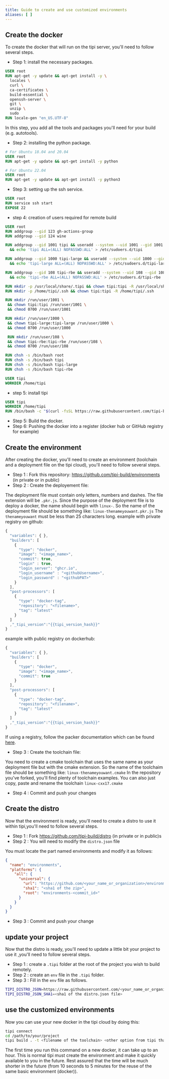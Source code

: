 ```yaml
---
title: Guide to create and use customized environments
aliases: [ ]
---
```


## Create the docker

To create the docker that will run on the tipi server, you'll need to follow several steps.

- Step 1: install the necessary packages.

```dockerfile
USER root
RUN apt-get -y update && apt-get install -y \
  locales \
  curl \
  ca-certificates \
  build-essential \
  openssh-server \
  git \
  unzip \
  sudo
RUN locale-gen "en_US.UTF-8"
```

  In this step, you add all the tools and packages you'll need for your build (e.g. autotools).

- Step 2: installing the python package.

```dockerfile
# For Ubuntu 18.04 and 20.04
USER root
RUN apt-get -y update && apt-get install -y python 

# For Ubuntu 22.04
USER root
RUN apt-get -y update && apt-get install -y python3 
```

- Step 3: setting up the ssh service.

 ```dockerfile
USER root
RUN service ssh start
EXPOSE 22
```

- step 4: creation of users required for remote build

```dockerfile
USER root
RUN addgroup --gid 123 gh-actions-group
RUN addgroup --gid 124 wine

RUN addgroup --gid 1001 tipi && useradd --system --uid 1001 --gid 1001 -G gh-actions-group,wine,sudo --create-home --home-dir /home/tipi tipi \
  && echo 'tipi ALL=(ALL) NOPASSWD:ALL' > /etc/sudoers.d/tipi

RUN addgroup --gid 1000 tipi-large && useradd --system --uid 1000 --gid 1000 -G gh-actions-group,wine,sudo --create-home --home-dir /home/tipi-large tipi-large \
  && echo 'tipi-large ALL=(ALL) NOPASSWD:ALL' > /etc/sudoers.d/tipi-large

RUN addgroup --gid 108 tipi-rbe && useradd --system --uid 108 --gid 108 -G gh-actions-group,wine,sudo --create-home --home-dir /home/tipi-rbe tipi-rbe \
  && echo 'tipi-rbe ALL=(ALL) NOPASSWD:ALL' > /etc/sudoers.d/tipi-rbe

RUN mkdir -p /usr/local/share/.tipi && chown tipi:tipi -R /usr/local/share/.tipi
RUN mkdir -p /home/tipi/.ssh && chown tipi:tipi -R /home/tipi/.ssh

RUN mkdir /run/user/1001 \
 && chown tipi:tipi /run/user/1001 \
 && chmod 0700 /run/user/1001

RUN mkdir /run/user/1000 \
 && chown tipi-large:tipi-large /run/user/1000 \
 && chmod 0700 /run/user/1000

 RUN mkdir /run/user/108 \
 && chown tipi-rbe:tipi-rbe /run/user/108 \
 && chmod 0700 /run/user/108

RUN chsh -s /bin/bash root
RUN chsh -s /bin/bash tipi
RUN chsh -s /bin/bash tipi-large
RUN chsh -s /bin/bash tipi-rbe

USER tipi
WORKDIR /home/tipi
```

- step 5: install tipi

```dockerfile
USER tipi
WORKDIR /home/tipi
RUN /bin/bash -c "$(curl -fsSL https://raw.githubusercontent.com/tipi-build/cli/master/install/install_for_macos_linux.sh"
```

- Step 5: Build the docker.
- Step 6: Pushing the docker into a register (docker hub or GitHub registry for example)

## Create the environment

After creating the docker, you'll need to create an environment (toolchain and a deployment file on the tipi cloud), you'll need to follow several steps.

- Step 1 : Fork this repository: https://github.com/tipi-build/environments (in private or in public)
- Step 2 : Create the deployement file:

The deployment file must contain only letters, numbers and dashes.
The file extension will be `.pkr.js`.
Since the purpose of the deployment file is to deploy a docker, the name should begin with `linux-`.
So the name of the deployment file should be something like: `linux-thenameyouwant.pkr.js`
The `thenameyouwant` must be less than 25 characters long.
example with private registry on github:

```js
{
  "variables": { },
  "builders": [
    {
      "type": "docker",
      "image": "<image_name>",
      "commit": true,
      "login" : true,
      "login_server": "ghcr.io",
      "login_username" : "<githubUsername>",
      "login_password" : "<githubPAT>"
    }
  ],
  "post-processors": [
    { 
      "type": "docker-tag",
      "repository": "<filename>",
      "tag": "latest"
    }
  ]
  ,"_tipi_version":"{{tipi_version_hash}}"
}
```

example with public registry on dockerhub:

```js
{
  "variables": { },
  "builders": [
    {
      "type": "docker",
      "image": "<image_name>",
      "commit": true
    }
  ],
  "post-processors": [
    { 
      "type": "docker-tag",
      "repository": "<filename>",
      "tag": "latest"
    }
  ]
  ,"_tipi_version":"{{tipi_version_hash}}"
}
```

If using a registry, follow the packer documentation which can be found [here](https://developer.hashicorp.com/packer/integrations/hashicorp/docker/latest/components/builder/docker).

- Step 3 : Create the toolchain file:

You need to create a cmake toolchain that uses the same name as your deployment file but with the cmake extension.
So the name of the toolchaim file should be something like: `linux-thenameyouwant.cmake`
In the repository you've forked, you'll find plenty of toolchain examples. You can also just copy, paste and rename the toolchain `linux-cxx17.cmake`

- Step 4 : Commit and push your changes

## Create the distro

Now that the environment is ready, you'll need to create a distro to use it within tipi,you'll need to follow several steps.

- Step 1 : Fork https://github.com/tipi-build/distro  (in private or in public)s
- Step 2 : You will need to modify the `distro.json` file

You must locate the part named environments and modify it as follows:

```json
{
  "name": "environments",
  "platforms": {
    "all": {
      "universal": {
        "url": "https://github.com/<your_name_or_organization>/environments/archive/<commit_id>.zip",
        "sha1": "<sha1 of the zip>",
        "root": "environments-<commit_id>"
      }
    }
  }
}
```

- Step 3 : Commit and push your change

## update your project

Now that the distro is ready, you'll need to update a little bit your project to use it ,you'll need to follow several steps.

- Step 1 : create a `.tipi` folder at the root of the project you wish to build remotely.
- Step 2 : create an `env` file in the `.tipi` folder.
- Step 3 : Fill in the `env` file as follows.

```bash
TIPI_DISTRO_JSON=https://raw.githubusercontent.com/<your_name_or_organization>/distro/<commit_id>/distro.json
TIPI_DISTRO_JSON_SHA1=<sha1 of the distro.json file>
```

## use the customized environments

Now you can use your new docker in the tipi cloud by doing this:

```bash
tipi connect
cd /path/to/your/project
tipi build . -t <filename of the toolchain> <other option from tipi that you want>
```

The first time you run this command on a new docker, it can take up to an hour.
This is normal tipi must create the environment and make it quickly available to you in the future.
Rest assured that the time will be much shorter in the future (from 10 seconds to 5 minutes for the reuse of the same basic environment (docker)).
